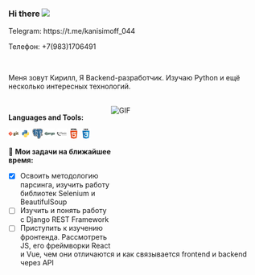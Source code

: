### Hi there <img src="https://media.giphy.com/media/hvRJCLFzcasrR4ia7z/giphy.gif" width="25px">

<p>Telegram: https://t.me/kanisimoff_044</p>
<p>Телефон: +7(983)1706491</p>

<br />

Меня зовут Кирилл, Я Backend-разработчик. Изучаю Python и ещё несколько интересных технологий.

<br />

<img align="right" alt="GIF" src="https://codism.io/wp-content/uploads/2019/11/Python-011.png" width="300" height="280" />
  
**Languages and Tools:**  

<code><img height="20" src="https://raw.githubusercontent.com/github/explore/80688e429a7d4ef2fca1e82350fe8e3517d3494d/topics/git/git.png"></code>
<code><img height="20" src="https://raw.githubusercontent.com/github/explore/80688e429a7d4ef2fca1e82350fe8e3517d3494d/topics/python/python.png"></code>
<code><img height="20" src="https://raw.githubusercontent.com/github/explore/80688e429a7d4ef2fca1e82350fe8e3517d3494d/topics/postgresql/postgresql.png"></code>
<code><img height="20" src="https://raw.githubusercontent.com/github/explore/80688e429a7d4ef2fca1e82350fe8e3517d3494d/topics/django/django.png"></code>
<code><img height="20" src="https://raw.githubusercontent.com/github/explore/80688e429a7d4ef2fca1e82350fe8e3517d3494d/topics/flask/flask.png"></code>
<code><img height="20" src="https://raw.githubusercontent.com/github/explore/80688e429a7d4ef2fca1e82350fe8e3517d3494d/topics/html/html.png"></code>
<code><img height="20" src="https://raw.githubusercontent.com/github/explore/80688e429a7d4ef2fca1e82350fe8e3517d3494d/topics/css/css.png"></code>

🚧 **Мои задачи на ближайшее время:**
<!-- TODO-IST:START -->
* [x] Освоить методологию парсинга, изучить работу библиотек Selenium и BeautifulSoup
* [ ] Изучить и понять работу с Django REST Framework
* [ ] Приступить к изучению фронтенда. Рассмотреть JS, его фреймворки React и Vue, чем они отличаются и как связывается frontend и backend через API
<!-- TODO-IST:END -->



